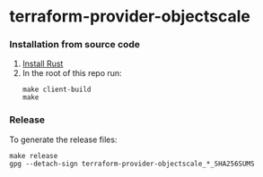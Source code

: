 # terraform-provider-objectscale


### Installation from source code

1. [Install Rust](https://www.rust-lang.org/tools/install)
2. In the root of this repo run:
    ```shell
    make client-build
    make
    ```

### Release

To generate the release files:
```shell
make release
gpg --detach-sign terraform-provider-objectscale_*_SHA256SUMS
```
